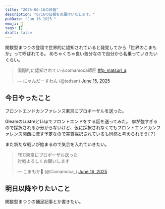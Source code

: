 ```yaml
---
title: "2025-06-16の日報"
description: "6/16の日報をお届けいたします。"
pubDate: "Jun 16 2025 "
emoji: 🦊
tags: []
draft: false
---
```


関数型まつりの登壇で世界的に認知されていると発覚してから「世界のこまもか」って呼ばれてる。
めちゃくちゃ良い気分なので自分から名乗っていきたいくらい。

<blockquote class="twitter-tweet"><p lang="ja" dir="ltr">国際的に認知されているcomamoca師匠 <a href="https://twitter.com/hashtag/fp_matsuri_a?src=hash&amp;ref_src=twsrc%5Etfw">#fp_matsuri_a</a></p>&mdash; にゃんだーすわん (@tadsan) <a href="https://twitter.com/tadsan/status/1934157312543150153?ref_src=twsrc%5Etfw">June 15, 2025</a></blockquote> <script async src="https://platform.twitter.com/widgets.js" charset="utf-8"></script>

## 今日やったこと

フロントエンドカンファレンス東京にプロポーザルを送った。

GleamのLustreとLispでフロントエンドをする話を送ってみた。
癖が強すぎるので採択されるか分からないけど、仮に採択されなくてもフロントエンドカンファレンス関西に流す予定なので実質採択されているも同然と考えられそう(？)

また新たな戦いが始まるので気合を入れていきたい。

<blockquote class="twitter-tweet"><p lang="ja" dir="ltr">FEC東京にプロポーザル送った<br>対戦よろしくお願いします</p>&mdash; こまもか🦊 (@Comamoca_) <a href="https://twitter.com/Comamoca_/status/1934416426158403657?ref_src=twsrc%5Etfw">June 16, 2025</a></blockquote> <script async src="https://platform.twitter.com/widgets.js" charset="utf-8"></script>

## 明日以降やりたいこと

関数型まつりの補足記事とか書きたい。
